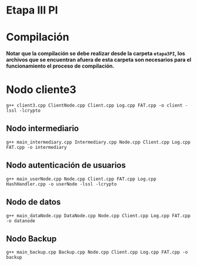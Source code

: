 # Etapa III PI

# Compilación
**Notar que la compilación se debe realizar desde la carpeta `etapa3PI`, los archivos que se encuentran afuera de esta carpeta son necesarios para el funcionamiento el proceso de compilación.**

# Nodo cliente3
```
g++ client3.cpp ClientNode.cpp Client.cpp Log.cpp FAT.cpp -o client -lssl -lcrypto
```

## Nodo intermediario
```
g++ main_intermediary.cpp Intermediary.cpp Node.cpp Client.cpp Log.cpp FAT.cpp -o intermediary
```

## Nodo autenticación de usuarios
```
g++ main_userNode.cpp Node.cpp Client.cpp FAT.cpp Log.cpp HashHandler.cpp -o userNode -lssl -lcrypto
```

## Nodo de datos
```
g++ main_dataNode.cpp DataNode.cpp Node.cpp Client.cpp Log.cpp FAT.cpp -o datanode
``` 

## Nodo Backup
```
g++ main_backup.cpp Backup.cpp Node.cpp Client.cpp Log.cpp FAT.cpp -o backup
``` 